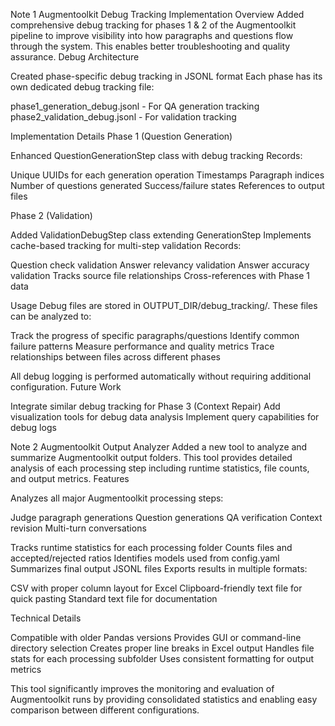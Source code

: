 Note 1
Augmentoolkit Debug Tracking Implementation
Overview
Added comprehensive debug tracking for phases 1 & 2 of the Augmentoolkit pipeline to improve visibility into how paragraphs and questions flow through the system. This enables better troubleshooting and quality assurance.
Debug Architecture

Created phase-specific debug tracking in JSONL format
Each phase has its own dedicated debug tracking file:

phase1_generation_debug.jsonl - For QA generation tracking
phase2_validation_debug.jsonl - For validation tracking



Implementation Details
Phase 1 (Question Generation)

Enhanced QuestionGenerationStep class with debug tracking
Records:

Unique UUIDs for each generation operation
Timestamps
Paragraph indices
Number of questions generated
Success/failure states
References to output files



Phase 2 (Validation)

Added ValidationDebugStep class extending GenerationStep
Implements cache-based tracking for multi-step validation
Records:

Question check validation
Answer relevancy validation
Answer accuracy validation
Tracks source file relationships
Cross-references with Phase 1 data



Usage
Debug files are stored in OUTPUT_DIR/debug_tracking/. These files can be analyzed to:

Track the progress of specific paragraphs/questions
Identify common failure patterns
Measure performance and quality metrics
Trace relationships between files across different phases

All debug logging is performed automatically without requiring additional configuration.
Future Work

Integrate similar debug tracking for Phase 3 (Context Repair)
Add visualization tools for debug data analysis
Implement query capabilities for debug logs







Note 2
Augmentoolkit Output Analyzer
Added a new tool to analyze and summarize Augmentoolkit output folders. This tool provides detailed analysis of each processing step including runtime statistics, file counts, and output metrics.
Features

Analyzes all major Augmentoolkit processing steps:

Judge paragraph generations
Question generations
QA verification
Context revision
Multi-turn conversations


Tracks runtime statistics for each processing folder
Counts files and accepted/rejected ratios
Identifies models used from config.yaml
Summarizes final output JSONL files
Exports results in multiple formats:

CSV with proper column layout for Excel
Clipboard-friendly text file for quick pasting
Standard text file for documentation



Technical Details

Compatible with older Pandas versions
Provides GUI or command-line directory selection
Creates proper line breaks in Excel output
Handles file stats for each processing subfolder
Uses consistent formatting for output metrics

This tool significantly improves the monitoring and evaluation of Augmentoolkit runs by providing consolidated statistics and enabling easy comparison between different configurations.